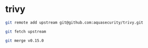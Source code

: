 # trivy

```bash
git remote add upstream git@github.com:aquasecurity/trivy.git

git fetch upstream

git merge v0.15.0
```
